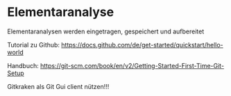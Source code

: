 # Elementaranalyse
Elementaranalysen werden eingetragen, gespeichert und aufbereitet

Tutorial zu Github: https://docs.github.com/de/get-started/quickstart/hello-world

Handbuch: https://git-scm.com/book/en/v2/Getting-Started-First-Time-Git-Setup

Gitkraken als Git Gui client nützen!!!
